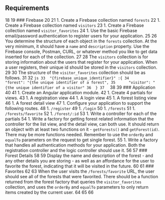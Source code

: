 ## Requirements
18
19	### Firebase
20
21	1. Create a Firebase collection named `forests`
22	1. Create a Firebase collection named `visitors`
23	1. Create a Firebase collection named `visitor_favorites`
24	1. Use the basic Firebase email/password authentication to register users for your application.
25
26	You determine the structure of each object in the `forests` collection. At the very minimum, it should have a `name` and `description` property. Use the Firebase console, Postman, CURL, or whatever method you like to get data inserted for each of the collection.
27
28	The `visitors` collection is for storing information about the users that register for your application. When a user registers, their unique id should be stored in the `visitors` collection.
29
30	The structure of the `visitor_favorites` collection should be as follows.
31
32	```js
33	"{firebase_unique_identifier}" :{
34	    "forest": "{the unique identifier of a forest",
35	    "visitor": "{the unique identifier of a visitor"
36	}
37	```
38
39	### Application
40
41	1. Create an Angular application module.
42	1. Create 4 partials for views.
43	    1. A registration view
44	    1. A login view
45	    1. A forest listing view
46	    1. A forest detail view
47	1. Configure your application to support the following routes.
48	    1. `/register`
49	    1. `/login`
50	    1. `/forests`
51	    1. `/forests/favorite`
52	    1. `/forest/:id`
53	1. Write a controller for each of the partials
54	1. Write a factory for getting forest related information that the controller for the list view, and the detail view, can both use. It should return an object with at least two functions on it - `getForests()` and `getForest(id)`. There may be more functions needed. Remember to use the `orderBy` and `equalTo` parameters on the request to get single forest.
55	1. Write a factory that handles all authentication methods for your application. Both the registration controller and the logic controller should use it.
56
57	### Forest Details
58
59	Display the name and description of the forest - and any other details you are storing - as well as an affordance for the user to favorite the forest, indicating that it will be visited in the future.
60
61	### Favorites
62
63	When the user visits the `/forests/favorite` URL, the user should see all of the forests that were favorited. There should be a function returned from the forest factory that queries the `visitor_favorites` collection, and uses the `orderBy` and `equalTo` parameters to only return items created by the current user.
64
65
66	
